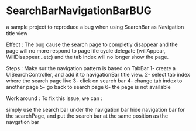 # SearchBarNavigationBarBUG
a sample project to reproduce a bug when using SearchBar  as  Navigation title view

Effect :
The bug cause the search page to completly disappear and the page will no more respond to page life cycle delegate (willAppear, WillDisappear...etc) and the tab index will no longer show the page.

Steps : 
Make sur the navigation pattern is based on TabBar
1- create a UISearchController, and add it to navigationBar title view.
2- select tab index where the search page live
3- click on search bar
4- change tab index to another page
5- go back to search page
6- the page is not available

Work around :
To fix this issue, we can :

simply use the search bar under the navigation bar
hide navigation bar for the searchPage, and put the search bar at the same position as the navgation bar
